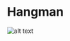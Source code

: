 # Hangman
![alt text](![image](https://github.com/nisacetinel06/Hangman/assets/138515503/12c242b0-66fa-4681-98d8-626932dde9b8)
)

